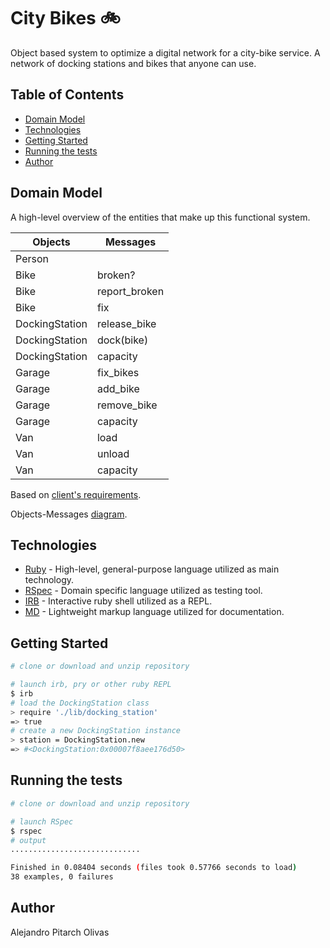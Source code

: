 # City Bikes 🚲

Object based system to optimize a digital network for a city-bike service. A network of docking stations and bikes that anyone can use.

## Table of Contents
* [Domain Model](#domain-model)
* [Technologies](#technologies)
* [Getting Started](#getting-started)
* [Running the tests](#running-the-tests)
* [Author](#author)

## Domain Model

A high-level overview of the entities that make up this functional system.

Objects  | Messages
------------- | -------------
Person  |
Bike  | broken?
Bike  | report_broken
Bike  | fix
DockingStation | release_bike
DockingStation | dock(bike)
DockingStation | capacity
Garage |fix_bikes
Garage |add_bike
Garage |remove_bike
Garage |capacity
Van | load
Van | unload
Van | capacity

Based on [client's requirements](USER_STORIES.md).

Objects-Messages [diagram](DIAGRAM.md).

## Technologies
* [Ruby](https://www.ruby-lang.org/en/) - High-level, general-purpose language utilized as main technology.
* [RSpec](https://rspec.info/) - Domain specific language utilized as testing tool.
* [IRB](https://en.wikipedia.org/wiki/Interactive_Ruby_Shell) - Interactive ruby shell utilized as a REPL.
* [MD](https://www.markdownguide.org/) - Lightweight markup language utilized for documentation.

## Getting Started

```sh
# clone or download and unzip repository

# launch irb, pry or other ruby REPL
$ irb
# load the DockingStation class
> require './lib/docking_station'
=> true
# create a new DockingStation instance
> station = DockingStation.new
=> #<DockingStation:0x00007f8aee176d50>
```

## Running the tests

```sh
# clone or download and unzip repository

# launch RSpec
$ rspec
# output
.............................

Finished in 0.08404 seconds (files took 0.57766 seconds to load)
38 examples, 0 failures
```

## Author

Alejandro Pitarch Olivas
